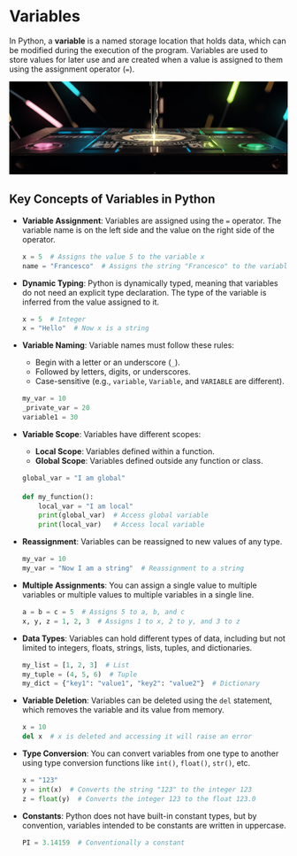 # Variables

In Python, a **variable** is a named storage location that holds data, which can be modified during the execution of the program. Variables are used to store values for later use and are created when a value is assigned to them using the assignment operator (`=`).

![Variables](../static/images/variables.png)

## Key Concepts of Variables in Python

- **Variable Assignment**:
  Variables are assigned using the `=` operator. The variable name is on the left side and the value on the right side of the operator.

  ```python
  x = 5  # Assigns the value 5 to the variable x
  name = "Francesco"  # Assigns the string "Francesco" to the variable name
  ```

- **Dynamic Typing**:
  Python is dynamically typed, meaning that variables do not need an explicit type declaration. The type of the variable is inferred from the value assigned to it.

  ```python
  x = 5  # Integer
  x = "Hello"  # Now x is a string
  ```

- **Variable Naming**:
  Variable names must follow these rules:
  - Begin with a letter or an underscore (`_`).
  - Followed by letters, digits, or underscores.
  - Case-sensitive (e.g., `variable`, `Variable`, and `VARIABLE` are different).

  ```python
  my_var = 10
  _private_var = 20
  variable1 = 30
  ```

- **Variable Scope**:
  Variables have different scopes:
  - **Local Scope**: Variables defined within a function.
  - **Global Scope**: Variables defined outside any function or class.

  ```python
  global_var = "I am global"

  def my_function():
      local_var = "I am local"
      print(global_var)  # Access global variable
      print(local_var)   # Access local variable
  ```

- **Reassignment**:
  Variables can be reassigned to new values of any type.

  ```python
  my_var = 10
  my_var = "Now I am a string"  # Reassignment to a string
  ```

- **Multiple Assignments**:
  You can assign a single value to multiple variables or multiple values to multiple variables in a single line.

  ```python
  a = b = c = 5  # Assigns 5 to a, b, and c
  x, y, z = 1, 2, 3  # Assigns 1 to x, 2 to y, and 3 to z
  ```

- **Data Types**:
  Variables can hold different types of data, including but not limited to integers, floats, strings, lists, tuples, and dictionaries.

  ```python
  my_list = [1, 2, 3]  # List
  my_tuple = (4, 5, 6)  # Tuple
  my_dict = {"key1": "value1", "key2": "value2"}  # Dictionary
  ```

- **Variable Deletion**:
  Variables can be deleted using the `del` statement, which removes the variable and its value from memory.

  ```python
  x = 10
  del x  # x is deleted and accessing it will raise an error
  ```

- **Type Conversion**:
  You can convert variables from one type to another using type conversion functions like `int()`, `float()`, `str()`, etc.

  ```python
  x = "123"
  y = int(x)  # Converts the string "123" to the integer 123
  z = float(y)  # Converts the integer 123 to the float 123.0
  ```

- **Constants**:
  Python does not have built-in constant types, but by convention, variables intended to be constants are written in uppercase.

  ```python
  PI = 3.14159  # Conventionally a constant
  ```

